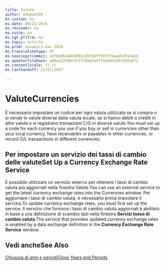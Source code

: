 ```yaml
---
title: Valute
author: edupont04
ms.custom: na
ms.date: 09/22/2016
ms.reviewer: na
ms.suite: na
ms.tgt_pltfrm: na
ms.topic: article
ms.prod: dynamics-nav-2018
ms.translationtype: HT
ms.sourcegitcommit: 1dfba8b14019991c95f40ffd5f7fbaed5df414eb
ms.openlocfilehash: a86ea22694c97277de63adf55e4de5541938abf2
ms.contentlocale: it-it
ms.lasthandoff: 12/01/2017

---
```


# <a name="currencies"></a><span data-ttu-id="41cf6-102">Valute</span><span class="sxs-lookup"><span data-stu-id="41cf6-102">Currencies</span></span>
<span data-ttu-id="41cf6-103">È necessario impostare un codice per ogni valuta utilizzata se si compra o si vende in valute diverse dalla valuta locale, se si hanno debiti o crediti in altre valute o si registrano transazioni C/G in diverse valute.</span><span class="sxs-lookup"><span data-stu-id="41cf6-103">You must set up a code for each currency you use if you buy or sell in currencies other than your local currency, have receivables or payables in other currencies, or record G/L transactions in different currencies.</span></span>  

## <a name="set-up-a-currency-exchange-rate-service"></a><span data-ttu-id="41cf6-104">Per impostare un servizio dei tassi di cambio delle valute</span><span class="sxs-lookup"><span data-stu-id="41cf6-104">Set Up a Currency Exchange Rate Service</span></span>
<span data-ttu-id="41cf6-105">È possibile utilizzare un servizio esterno per ottenere i tassi di cambio valuta più aggiornati nella finestra Valute.</span><span class="sxs-lookup"><span data-stu-id="41cf6-105">You can use an external service to get the latest currency exchange rates into the Currencies window.</span></span> <span data-ttu-id="41cf6-106">Per aggiornare i tassi di cambio valuta, è necessario prima impostare il servizio.</span><span class="sxs-lookup"><span data-stu-id="41cf6-106">To update currency exchange rates, you must first set up the service.</span></span>
<span data-ttu-id="41cf6-107">Il servizio che fornisce i tassi di cambio valuta aggiornati è abilitato in base a una definizione di scambio dati nella finestra **Servizi tasso di cambio valuta**.</span><span class="sxs-lookup"><span data-stu-id="41cf6-107">The service that provides updated currency exchange rates is enabled by a data exchange definition in the **Currency Exchange Rate Service** window.</span></span>  

## <a name="see-also"></a><span data-ttu-id="41cf6-108">Vedi anche</span><span class="sxs-lookup"><span data-stu-id="41cf6-108">See Also</span></span>
[<span data-ttu-id="41cf6-109">Chiusura di anni e periodi</span><span class="sxs-lookup"><span data-stu-id="41cf6-109">Close Years and Periods</span></span>](year-close-years-periods.md)

